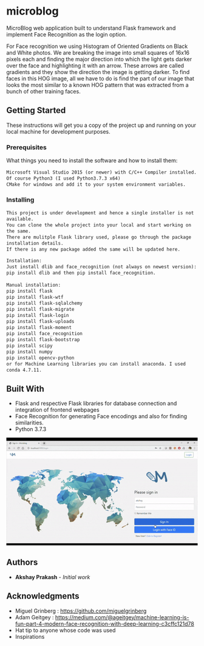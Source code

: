 # microblog
MicroBlog web application built to understand Flask framework and implement Face Recognition as the login option.

For Face recognition we using Histogram of Oriented Gradients on Black and White photos. We are breaking the image into small squares of 16x16 pixels each and finding the major direction into which the light gets darker over the face and highlighting it with an arrow. These arrows are called gradients and they show the direction the image is getting darker. To find faces in this HOG image, all we have to do is find the part of our image that looks the most similar to a known HOG pattern that was extracted from a bunch of other training faces.

## Getting Started

These instructions will get you a copy of the project up and running on your local machine for development purposes.

### Prerequisites
What things you need to install the software and how to install them:

```
Microsoft Visual Studio 2015 (or newer) with C/C++ Compiler installed.
Of course Python3 (I used Python3.7.3 x64)
CMake for windows and add it to your system environment variables.
```

### Installing
```
This project is under development and hence a single installer is not available.
You can clone the whole project into your local and start working on the same.
There are mulitple Flask library used, please go through the package installation details. 
If there is any new package added the same will be updated here. 
```
```
Installation:
Just install dlib and face_recognition (not always on newest version):
pip install dlib and then pip install face_recognition.

Manual installation:
pip install flask
pip install flask-wtf
pip install flask-sqlalchemy
pip install flask-migrate
pip install flask-login
pip install flask-uploads
pip install flask-moment
pip install face_recognition
pip install flask-bootstrap
pip install scipy
pip install numpy
pip install opencv-python
or for Machine Learning libraries you can install anaconda. I used conda 4.7.11.
```

## Built With
* Flask and respective Flask libraries for database connection and integration of frontend webpages 
* Face Recognition for generating Face encodings and also for finding similarities.  
* Python 3.7.3

![](project_gif.gif)

## Authors
* **Akshay Prakash** - *Initial work*

## Acknowledgments
* Miguel Grinberg : https://github.com/miguelgrinberg
* Adam Geitgey : https://medium.com/@ageitgey/machine-learning-is-fun-part-4-modern-face-recognition-with-deep-learning-c3cffc121d78
* Hat tip to anyone whose code was used
* Inspirations

